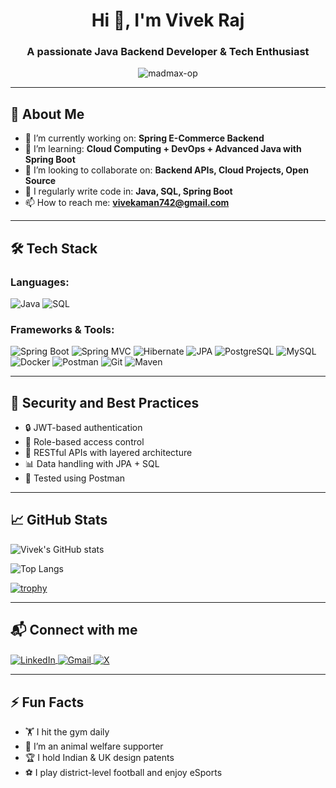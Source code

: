 <h1 align="center">Hi 👋, I'm Vivek Raj</h1>
<h3 align="center">A passionate Java Backend Developer & Tech Enthusiast</h3>

<p align="center">
  <img src="https://komarev.com/ghpvc/?username=madmax-op&label=Profile%20views&color=0e75b6&style=flat" alt="madmax-op" />
</p>

---

## 🚀 About Me

- 🔭 I’m currently working on: **Spring E-Commerce Backend**  
- 🌱 I’m learning: **Cloud Computing + DevOps + Advanced Java with Spring Boot**  
- 👯 I’m looking to collaborate on: **Backend APIs, Cloud Projects, Open Source**  
- 📝 I regularly write code in: **Java, SQL, Spring Boot**  
- 📫 How to reach me: **vivekaman742@gmail.com**

---

## 🛠️ Tech Stack

### Languages:
![Java](https://img.shields.io/badge/Java-%23ED8B00.svg?style=for-the-badge&logo=java&logoColor=white)
![SQL](https://img.shields.io/badge/SQL-%2300f.svg?style=for-the-badge&logo=mysql&logoColor=white)

### Frameworks & Tools:
![Spring Boot](https://img.shields.io/badge/Spring_Boot-6DB33F?style=for-the-badge&logo=spring-boot&logoColor=white)
![Spring MVC](https://img.shields.io/badge/Spring_MVC-6DB33F?style=for-the-badge&logo=spring&logoColor=white)
![Hibernate](https://img.shields.io/badge/Hibernate-59666C?style=for-the-badge&logo=hibernate)
![JPA](https://img.shields.io/badge/JPA-%23FF6F00.svg?style=for-the-badge)
![PostgreSQL](https://img.shields.io/badge/PostgreSQL-316192?style=for-the-badge&logo=postgresql&logoColor=white)
![MySQL](https://img.shields.io/badge/MySQL-%2300f.svg?style=for-the-badge&logo=mysql&logoColor=white)
![Docker](https://img.shields.io/badge/Docker-0db7ed.svg?style=for-the-badge&logo=docker&logoColor=white)
![Postman](https://img.shields.io/badge/Postman-F36836?style=for-the-badge&logo=postman&logoColor=white)
![Git](https://img.shields.io/badge/Git-F05032.svg?style=for-the-badge&logo=git&logoColor=white)
![Maven](https://img.shields.io/badge/Maven-C71A36?style=for-the-badge&logo=apache-maven&logoColor=white)

---

## 🔐 Security and Best Practices

- 🔒 JWT-based authentication  
- 🔑 Role-based access control  
- 🔁 RESTful APIs with layered architecture  
- 📊 Data handling with JPA + SQL  
- 🧪 Tested using Postman  

---

## 📈 GitHub Stats

![Vivek's GitHub stats](https://github-readme-stats.vercel.app/api?username=madmax-op&show_icons=true&theme=tokyonight)

![Top Langs](https://github-readme-stats.vercel.app/api/top-langs/?username=madmax-op&layout=compact&theme=tokyonight)

[![trophy](https://github-profile-trophy.vercel.app/?username=madmax-op&theme=darkhub)](https://github.com/ryo-ma/github-profile-trophy)

---

## 📬 Connect with me

<p align="left">
<a href="https://www.linkedin.com/in/vivek-raj-sahay" target="blank">
  <img align="center" src="https://img.shields.io/badge/LinkedIn-%230077B5.svg?&style=for-the-badge&logo=linkedin&logoColor=white" alt="LinkedIn" />
</a>
<a href="mailto:vivekaman742@gmail.com">
  <img align="center" src="https://img.shields.io/badge/Gmail-D14836?&style=for-the-badge&logo=gmail&logoColor=white" alt="Gmail" />
</a>
<a href="https://x.com/VivekRajSahay1" target="blank">
  <img align="center" src="https://img.shields.io/badge/X-%23000000.svg?style=for-the-badge&logo=twitter&logoColor=white" alt="X" />
</a>
</p>

---

## ⚡ Fun Facts
- 🏋️ I hit the gym daily  
- 🐾 I’m an animal welfare supporter  
- 🏆 I hold Indian & UK design patents  
- ⚽ I play district-level football and enjoy eSports  
